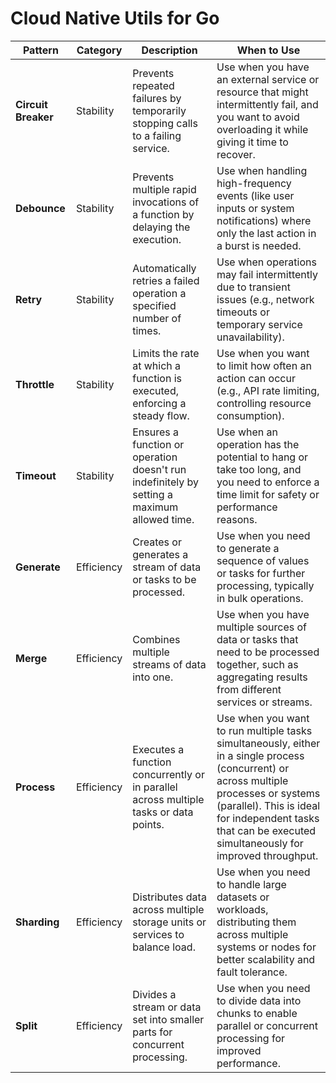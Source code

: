 # Cloud Native Utils for Go

| **Pattern**           | **Category**    | **Description**                                                                 | **When to Use**                                                                                                                                          |
|-----------------------|-----------------|---------------------------------------------------------------------------------|--------------------------------------------------------------------------------------------------------------------------------------------------------|
| **Circuit Breaker**   | Stability       | Prevents repeated failures by temporarily stopping calls to a failing service.  | Use when you have an external service or resource that might intermittently fail, and you want to avoid overloading it while giving it time to recover.   |
| **Debounce**          | Stability       | Prevents multiple rapid invocations of a function by delaying the execution.    | Use when handling high-frequency events (like user inputs or system notifications) where only the last action in a burst is needed.                    |
| **Retry**             | Stability       | Automatically retries a failed operation a specified number of times.           | Use when operations may fail intermittently due to transient issues (e.g., network timeouts or temporary service unavailability).                        |
| **Throttle**          | Stability       | Limits the rate at which a function is executed, enforcing a steady flow.       | Use when you want to limit how often an action can occur (e.g., API rate limiting, controlling resource consumption).                                    |
| **Timeout**           | Stability       | Ensures a function or operation doesn't run indefinitely by setting a maximum allowed time. | Use when an operation has the potential to hang or take too long, and you need to enforce a time limit for safety or performance reasons.                |
| **Generate**          | Efficiency      | Creates or generates a stream of data or tasks to be processed.                 | Use when you need to generate a sequence of values or tasks for further processing, typically in bulk operations.                                        |
| **Merge**             | Efficiency      | Combines multiple streams of data into one.                                     | Use when you have multiple sources of data or tasks that need to be processed together, such as aggregating results from different services or streams.    |
| **Process**           | Efficiency      | Executes a function concurrently or in parallel across multiple tasks or data points. | Use when you want to run multiple tasks simultaneously, either in a single process (concurrent) or across multiple processes or systems (parallel). This is ideal for independent tasks that can be executed simultaneously for improved throughput. |
| **Sharding**          | Efficiency      | Distributes data across multiple storage units or services to balance load.     | Use when you need to handle large datasets or workloads, distributing them across multiple systems or nodes for better scalability and fault tolerance.    |
| **Split**             | Efficiency      | Divides a stream or data set into smaller parts for concurrent processing.      | Use when you need to divide data into chunks to enable parallel or concurrent processing for improved performance.                                        |
